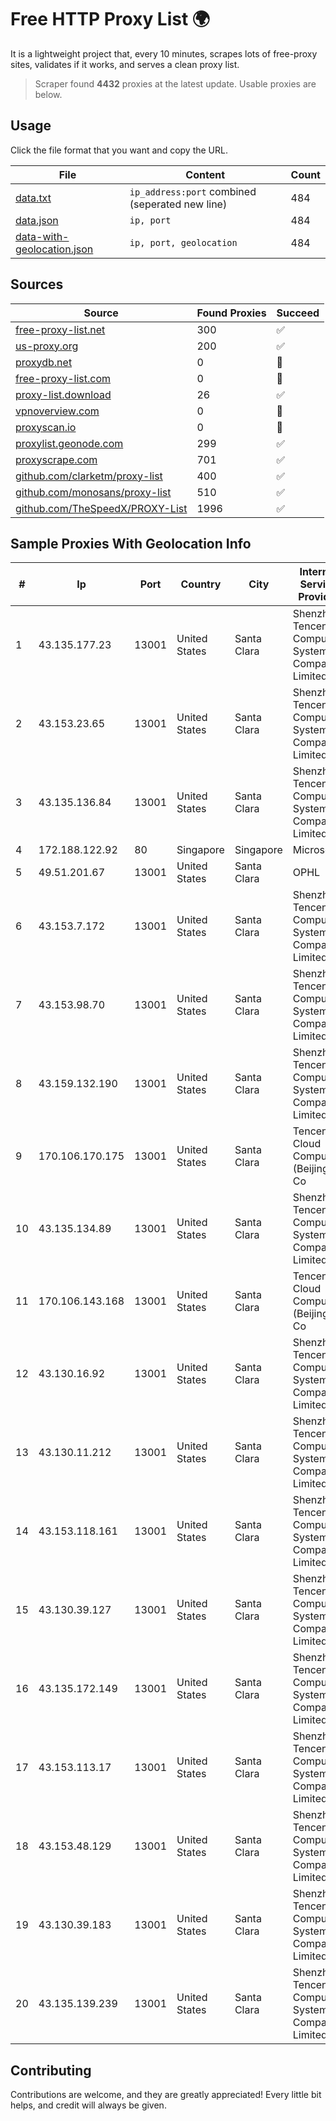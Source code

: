 
# Free HTTP Proxy List 🌍

It is a lightweight project that, every 10 minutes, scrapes lots of free-proxy sites, validates if it works, and serves a clean proxy list.


> Scraper found **4432** proxies at the latest update. Usable proxies are below.

## Usage

Click the file format that you want and copy the URL.


|File|Content|Count|
|----|-------|-----|
|[data.txt](https://raw.githubusercontent.com/themiralay/Proxy-List-World/master/data.txt)|`ip_address:port` combined (seperated new line)|484|
|[data.json](https://raw.githubusercontent.com/themiralay/Proxy-List-World/master/data.json)|`ip, port`|484|
|[data-with-geolocation.json](https://raw.githubusercontent.com/themiralay/Proxy-List-World/master/data-with-geolocation.json)|`ip, port, geolocation`|484|

## Sources

|Source|Found Proxies|Succeed|
|------|-------------|-------|
|[free-proxy-list.net](https://free-proxy-list.net)|300|✅|
|[us-proxy.org](https://www.us-proxy.org)|200|✅|
|[proxydb.net](http://proxydb.net)|0|🚫|
|[free-proxy-list.com](https://free-proxy-list.com/?page=&port=&type%5B%5D=http&type%5B%5D=https&up_time=0&search=Search)|0|🚫|
|[proxy-list.download](https://www.proxy-list.download/HTTP)|26|✅|
|[vpnoverview.com](https://vpnoverview.com/privacy/anonymous-browsing/free-proxy-servers)|0|🚫|
|[proxyscan.io](https://www.proxyscan.io)|0|🚫|
|[proxylist.geonode.com](https://proxylist.geonode.com/api/proxy-list?limit=300&page=1&sort_by=lastChecked&sort_type=desc&protocols=http,https)|299|✅|
|[proxyscrape.com](https://api.proxyscrape.com/v2/?request=displayproxies&protocol=http&timeout=10000&country=all&ssl=all&anonymity=all)|701|✅|
|[github.com/clarketm/proxy-list](https://raw.githubusercontent.com/clarketm/proxy-list/master/proxy-list-raw.txt)|400|✅|
|[github.com/monosans/proxy-list](https://raw.githubusercontent.com/monosans/proxy-list/main/proxies/http.txt)|510|✅|
|[github.com/TheSpeedX/PROXY-List](https://raw.githubusercontent.com/TheSpeedX/PROXY-List/master/http.txt)|1996|✅|


## Sample Proxies With Geolocation Info

|#|Ip|Port|Country|City|Internet Service Provider|
|-|--|----|-------|----|-------------------------|
|1|43.135.177.23|13001|United States|Santa Clara|Shenzhen Tencent Computer Systems Company Limited|
|2|43.153.23.65|13001|United States|Santa Clara|Shenzhen Tencent Computer Systems Company Limited|
|3|43.135.136.84|13001|United States|Santa Clara|Shenzhen Tencent Computer Systems Company Limited|
|4|172.188.122.92|80|Singapore|Singapore|Microsoft|
|5|49.51.201.67|13001|United States|Santa Clara|OPHL|
|6|43.153.7.172|13001|United States|Santa Clara|Shenzhen Tencent Computer Systems Company Limited|
|7|43.153.98.70|13001|United States|Santa Clara|Shenzhen Tencent Computer Systems Company Limited|
|8|43.159.132.190|13001|United States|Santa Clara|Shenzhen Tencent Computer Systems Company Limited|
|9|170.106.170.175|13001|United States|Santa Clara|Tencent Cloud Computing (Beijing) Co|
|10|43.135.134.89|13001|United States|Santa Clara|Shenzhen Tencent Computer Systems Company Limited|
|11|170.106.143.168|13001|United States|Santa Clara|Tencent Cloud Computing (Beijing) Co|
|12|43.130.16.92|13001|United States|Santa Clara|Shenzhen Tencent Computer Systems Company Limited|
|13|43.130.11.212|13001|United States|Santa Clara|Shenzhen Tencent Computer Systems Company Limited|
|14|43.153.118.161|13001|United States|Santa Clara|Shenzhen Tencent Computer Systems Company Limited|
|15|43.130.39.127|13001|United States|Santa Clara|Shenzhen Tencent Computer Systems Company Limited|
|16|43.135.172.149|13001|United States|Santa Clara|Shenzhen Tencent Computer Systems Company Limited|
|17|43.153.113.17|13001|United States|Santa Clara|Shenzhen Tencent Computer Systems Company Limited|
|18|43.153.48.129|13001|United States|Santa Clara|Shenzhen Tencent Computer Systems Company Limited|
|19|43.130.39.183|13001|United States|Santa Clara|Shenzhen Tencent Computer Systems Company Limited|
|20|43.135.139.239|13001|United States|Santa Clara|Shenzhen Tencent Computer Systems Company Limited|



## Contributing

Contributions are welcome, and they are greatly appreciated! Every
little bit helps, and credit will always be given.

